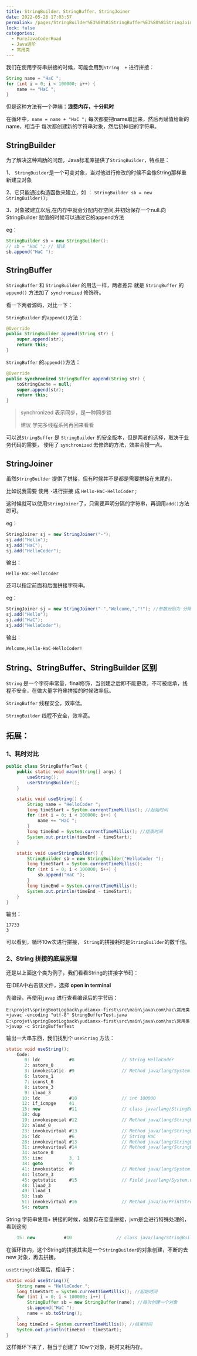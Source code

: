 ```yaml
---
title: StringBuilder、StringBuffer、StringJoiner
date: 2022-05-26 17:03:57
permalink: /pages/StringBuilder%E3%80%81StringBuffer%E3%80%81StringJoiner
lock: false
categories: 
  - PureJavaCoderRoad
  - Java进阶
  - 常用类
---
```

我们在使用字符串拼接的时候，可能会用到`String  +` 进行拼接：

```java
String name = "HaC ";
for (int i = 0; i < 100000; i++) {
    name += "HaC ";
}
```
但是这种方法有一个弊端：**浪费内存，十分耗时**

在循环中，`name = name + "HaC ";` 每次都要把name取出来，然后再赋值给新的name，相当于 每次都创建新的字符串对象，然后扔掉旧的字符串。



## StringBuilder

为了解决这种鸡肋的问题，Java标准库提供了`StringBuilder`，特点是：

1、 `StringBuilder`是一个可变对象，当对他进行修改的时候不会像String那样重新建立对象

2、它只能通过构造函数来建立，如 ： `StringBuilder sb = new StringBuilder();`

3、对象被建立以后,在内存中就会分配内存空间,并初始保存一个null.向StringBuilder 赋值的时候可以通过它的append方法

eg：

```java
StringBuilder sb = new StringBuilder();
// sb = "HaC "; // 错误
sb.append("HaC ");
```



## StringBuffer

`StringBuffer` 和 `StringBuilder`  的用法一样，两者差异 就是 `StringBuffer`  的 `append()` 方法加了 `synchronized` 修饰符。

看一下两者源码，对比一下：

`StringBuilder`  的`append()`方法：

```java
@Override
public StringBuilder append(String str) {
    super.append(str);
    return this;
}
```

`StringBuffer`  的`append()`方法：

```java
@Override
public synchronized StringBuffer append(String str) {
    toStringCache = null;
    super.append(str);
    return this;
}
```

> synchronized 表示同步，是一种同步锁
>
> 建议 学完多线程系列再回来看看

可以说`StringBuffer`  是 `StringBuilder` 的安全版本，但是两者的选择，取决于业务代码的需要， 使用了 `synchronized`  去修饰的方法，效率会慢一点。



## StringJoiner

虽然`StringBuilder` 提供了拼接，但有时候并不是都是需要拼接在末尾的，

比如说我需要  使用 `-`进行拼接 成 `Hello-HaC-HelloCoder` ;

这时候就可以使用`StringJoiner`了，只需要声明分隔的字符串，再调用`add()`方法即可。

eg：

```java
StringJoiner sj = new StringJoiner("-");
sj.add("Hello");
sj.add("HaC");
sj.add("HelloCoder");
```

输出：

```
Hello-HaC-HelloCoder
```

还可以指定前面和后面拼接字符串。

eg：

```java
StringJoiner sj = new StringJoiner("-","Welcome,","!"); //参数分别为 分隔符、前、后
sj.add("Hello");
sj.add("HaC");
sj.add("HelloCoder");
```

输出：

```
Welcome,Hello-HaC-HelloCoder!
```



## String、StringBuffer、StringBuilder 区别 

`String` 是一个字符串常量，final修饰，当创建之后即不能更改，不可被继承，线程不安全，在做大量字符串拼接的时候效率低。

`StringBuffer` 线程安全，效率低。

`StringBuilder` 线程不安全，效率高。



## 拓展：

### 1、耗时对比

```java
public class StringBufferTest {
    public static void main(String[] args) {
        useString();
        userStringBuilder();
    }

    static void useString() {
        String name = "HelloCoder ";
        long timeStart = System.currentTimeMillis(); //起始时间
        for (int i = 0; i < 100000; i++) {
            name += "HaC ";
        }
        long timeEnd = System.currentTimeMillis(); //结束时间
        System.out.println(timeEnd - timeStart);
    }

    static void userStringBuilder() {
        StringBuilder sb = new StringBuilder("HelloCoder ");
        long timeStart = System.currentTimeMillis();
        for (int i = 0; i < 100000; i++) {
            sb.append("HaC ");
        }
        long timeEnd = System.currentTimeMillis();
        System.out.println(timeEnd - timeStart);
    }
}
```

输出：

```
17733
3
```

可以看到，循环10w次进行拼接， `String`的拼接耗时是`StringBuilder`的数千倍。



### 2、String 拼接的底层原理

还是以上面这个类为例子，我们看看String的拼接字节码：

在IDEA中右击该文件，选择 **open in terminal**

先编译，再使用`javap` 进行查看编译后的字节码：

```shell
E:\projet\springBootLogback\yudianxx-first\src\main\java\com\hac\常用类>javac -encoding "utf-8" StringBufferTest.java
E:\projet\springBootLogback\yudianxx-first\src\main\java\com\hac\常用类>javap -c StringBufferTest
```

输出一大串东西，我们找到个 `useString` 方法：

```java
static void useString();
    Code:
       0: ldc           #8                  // String HelloCoder
       2: astore_0
       3: invokestatic  #9                  // Method java/lang/System.currentTimeMillis:()J
       6: lstore_1
       7: iconst_0
       8: istore_3
       9: iload_3
      10: ldc           #10                 // int 100000
      12: if_icmpge     41
      15: new           #11                 // class java/lang/StringBuilder
      18: dup
      19: invokespecial #12                 // Method java/lang/StringBuilder."<init>":()V
      22: aload_0
      23: invokevirtual #13                 // Method java/lang/StringBuilder.append:(Ljava/lang/String;)Ljava/lang/StringBuilder;
      26: ldc           #6                  // String HaC
      28: invokevirtual #13                 // Method java/lang/StringBuilder.append:(Ljava/lang/String;)Ljava/lang/StringBuilder;
      31: invokevirtual #14                 // Method java/lang/StringBuilder.toString:()Ljava/lang/String;
      34: astore_0
      35: iinc          3, 1
      38: goto          9
      41: invokestatic  #9                  // Method java/lang/System.currentTimeMillis:()J
      44: lstore_3
      45: getstatic     #15                 // Field java/lang/System.out:Ljava/io/PrintStream;
      48: lload_3
      49: lload_1
      50: lsub
      51: invokevirtual #16                 // Method java/io/PrintStream.println:(J)V
      54: return

```



String 字符串使用+ 拼接的时候，如果存在变量拼接，jvm是会进行特殊处理的，看到这句

```java
    15: new           #10                 // class java/lang/StringBuilder
```

在循环体内，这个String的拼接其实是一个`StringBuilder`的对象创建，不断的去new 对象，再去拼接。

`useString()`处理后，相当于：

```java
static void useString(){
    String name = "HelloCoder ";
    long timeStart = System.currentTimeMillis(); //起始时间
    for (int i = 0; i < 100000; i++) {
        StringBuffer sb = new StringBuffer(name); //每次创建一个对象
        sb.append("HaC ");
        name = sb.toString();
    }
    long timeEnd = System.currentTimeMillis(); //结束时间
    System.out.println(timeEnd - timeStart);
}
```

这样循环下来了，相当于创建了 10w个对象，耗时又耗内存。